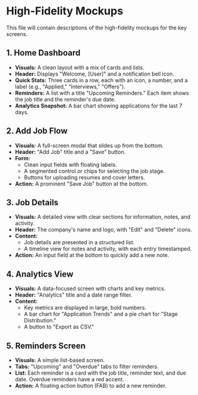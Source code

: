 # High-Fidelity Mockups

This file will contain descriptions of the high-fidelity mockups for the key screens.

## 1. Home Dashboard

-   **Visuals:** A clean layout with a mix of cards and lists.
-   **Header:** Displays "Welcome, [User]" and a notification bell icon.
-   **Quick Stats:** Three cards in a row, each with an icon, a number, and a label (e.g., "Applied," "Interviews," "Offers").
-   **Reminders:** A list with a title "Upcoming Reminders." Each item shows the job title and the reminder's due date.
-   **Analytics Snapshot:** A bar chart showing applications for the last 7 days.

## 2. Add Job Flow

-   **Visuals:** A full-screen modal that slides up from the bottom.
-   **Header:** "Add Job" title and a "Save" button.
-   **Form:**
    -   Clean input fields with floating labels.
    -   A segmented control or chips for selecting the job stage.
    -   Buttons for uploading resumes and cover letters.
-   **Action:** A prominent "Save Job" button at the bottom.

## 3. Job Details

-   **Visuals:** A detailed view with clear sections for information, notes, and activity.
-   **Header:** The company's name and logo, with "Edit" and "Delete" icons.
-   **Content:**
    -   Job details are presented in a structured list.
    -   A timeline view for notes and activity, with each entry timestamped.
-   **Action:** An input field at the bottom to quickly add a new note.

## 4. Analytics View

-   **Visuals:** A data-focused screen with charts and key metrics.
-   **Header:** "Analytics" title and a date range filter.
-   **Content:**
    -   Key metrics are displayed in large, bold numbers.
    -   A bar chart for "Application Trends" and a pie chart for "Stage Distribution."
    -   A button to "Export as CSV."

## 5. Reminders Screen

-   **Visuals:** A simple list-based screen.
-   **Tabs:** "Upcoming" and "Overdue" tabs to filter reminders.
-   **List:** Each reminder is a card with the job title, reminder text, and due date. Overdue reminders have a red accent.
-   **Action:** A floating action button (FAB) to add a new reminder.
